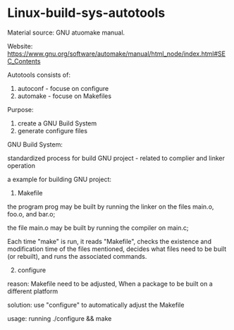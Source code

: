 # Linux-build-sys-autotools
Material source: GNU atuomake manual.

Website: https://www.gnu.org/software/automake/manual/html_node/index.html#SEC_Contents

Autotools consists of:
1. autoconf - focuse on configure
2. automake - focuse on Makefiles

Purpose: 
1. create a GNU Build System
2. generate configure files


GNU Build System:

standardized process for build GNU project - related to complier and linker operation

a example for building GNU project:

1. Makefile

the program prog may be built by running the linker on the files main.o, foo.o, and bar.o; 

the file main.o may be built by running the compiler on main.c; 

Each time "make" is run, it reads "Makefile", checks the existence and modification time of the files mentioned, decides what files need to be built (or rebuilt), and runs the associated commands.

2. configure

reason: Makefile need to be adjusted, When a package to be built on a different platform

solution: use "configure" to automatically adjust the Makefile 

usage: running ./configure && make





